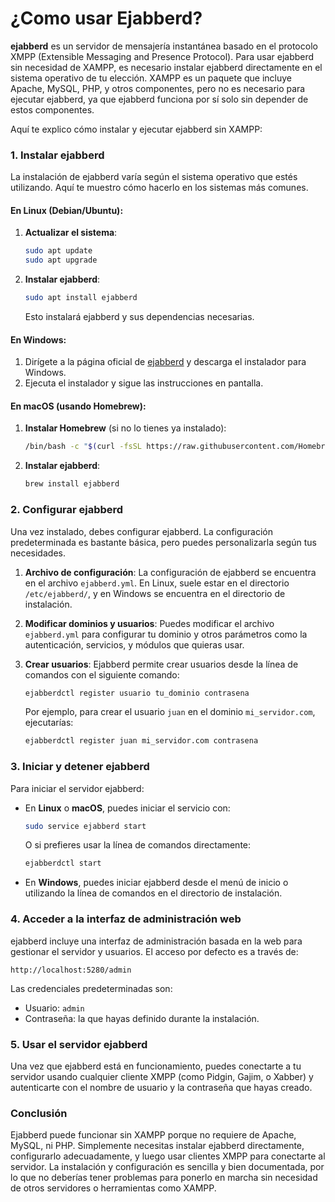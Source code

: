 # ¿Como usar Ejabberd?

**ejabberd** es un servidor de mensajería instantánea basado en el protocolo XMPP (Extensible Messaging and Presence Protocol). Para usar ejabberd sin necesidad de XAMPP, es necesario instalar ejabberd directamente en el sistema operativo de tu elección. XAMPP es un paquete que incluye Apache, MySQL, PHP, y otros componentes, pero no es necesario para ejecutar ejabberd, ya que ejabberd funciona por sí solo sin depender de estos componentes.

Aquí te explico cómo instalar y ejecutar ejabberd sin XAMPP:

### 1. **Instalar ejabberd**

La instalación de ejabberd varía según el sistema operativo que estés utilizando. Aquí te muestro cómo hacerlo en los sistemas más comunes.

#### En **Linux** (Debian/Ubuntu):
1. **Actualizar el sistema**:
   ```bash
   sudo apt update
   sudo apt upgrade
   ```

2. **Instalar ejabberd**:
   ```bash
   sudo apt install ejabberd
   ```

   Esto instalará ejabberd y sus dependencias necesarias.

#### En **Windows**:
1. Dirígete a la página oficial de [ejabberd](https://www.ejabberd.im/downloads) y descarga el instalador para Windows.
2. Ejecuta el instalador y sigue las instrucciones en pantalla.

#### En **macOS** (usando Homebrew):
1. **Instalar Homebrew** (si no lo tienes ya instalado):
   ```bash
   /bin/bash -c "$(curl -fsSL https://raw.githubusercontent.com/Homebrew/install/HEAD/install.sh)"
   ```

2. **Instalar ejabberd**:
   ```bash
   brew install ejabberd
   ```

### 2. **Configurar ejabberd**

Una vez instalado, debes configurar ejabberd. La configuración predeterminada es bastante básica, pero puedes personalizarla según tus necesidades.

1. **Archivo de configuración**:
   La configuración de ejabberd se encuentra en el archivo `ejabberd.yml`. En Linux, suele estar en el directorio `/etc/ejabberd/`, y en Windows se encuentra en el directorio de instalación.

2. **Modificar dominios y usuarios**:
   Puedes modificar el archivo `ejabberd.yml` para configurar tu dominio y otros parámetros como la autenticación, servicios, y módulos que quieras usar.

3. **Crear usuarios**:
   Ejabberd permite crear usuarios desde la línea de comandos con el siguiente comando:
   ```bash
   ejabberdctl register usuario tu_dominio contrasena
   ```

   Por ejemplo, para crear el usuario `juan` en el dominio `mi_servidor.com`, ejecutarías:
   ```bash
   ejabberdctl register juan mi_servidor.com contrasena
   ```

### 3. **Iniciar y detener ejabberd**

Para iniciar el servidor ejabberd:

- En **Linux** o **macOS**, puedes iniciar el servicio con:
  ```bash
  sudo service ejabberd start
  ```

  O si prefieres usar la línea de comandos directamente:
  ```bash
  ejabberdctl start
  ```

- En **Windows**, puedes iniciar ejabberd desde el menú de inicio o utilizando la línea de comandos en el directorio de instalación.

### 4. **Acceder a la interfaz de administración web**

ejabberd incluye una interfaz de administración basada en la web para gestionar el servidor y usuarios. El acceso por defecto es a través de:

```
http://localhost:5280/admin
```

Las credenciales predeterminadas son:
- Usuario: `admin`
- Contraseña: la que hayas definido durante la instalación.

### 5. **Usar el servidor ejabberd**

Una vez que ejabberd está en funcionamiento, puedes conectarte a tu servidor usando cualquier cliente XMPP (como Pidgin, Gajim, o Xabber) y autenticarte con el nombre de usuario y la contraseña que hayas creado.

### Conclusión

Ejabberd puede funcionar sin XAMPP porque no requiere de Apache, MySQL, ni PHP. Simplemente necesitas instalar ejabberd directamente, configurarlo adecuadamente, y luego usar clientes XMPP para conectarte al servidor. La instalación y configuración es sencilla y bien documentada, por lo que no deberías tener problemas para ponerlo en marcha sin necesidad de otros servidores o herramientas como XAMPP.
